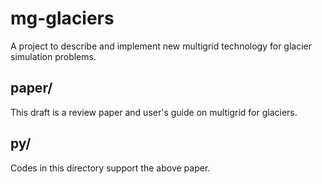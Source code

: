 # mg-glaciers

A project to describe and implement new multigrid technology for glacier simulation problems.

## paper/

This draft is a review paper and user's guide on multigrid for glaciers.

## py/

Codes in this directory support the above paper.
